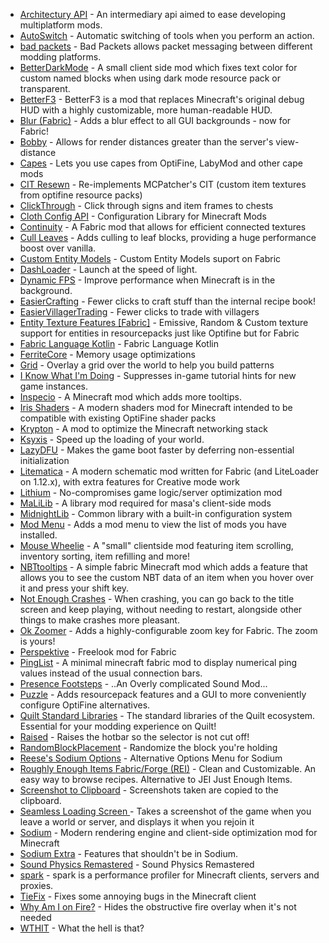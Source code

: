 - [Architectury API](https://modrinth.com/mod/lhGA9TYQ) - An intermediary api aimed to ease developing multiplatform mods.
- [AutoSwitch](https://modrinth.com/mod/uSdcnlts) - Automatic switching of tools when you perform an action.
- [bad packets](https://modrinth.com/mod/ftdbN0KK) - Bad Packets allows packet messaging between different modding platforms.
- [BetterDarkMode](https://modrinth.com/mod/f9nVUXRK) - A small client side mod which fixes text color for custom named blocks when using dark mode resource pack or transparent.
- [BetterF3](https://modrinth.com/mod/8shC1gFX) - BetterF3 is a mod that replaces Minecraft's original debug HUD with a highly customizable, more human-readable HUD.
- [Blur (Fabric)](https://modrinth.com/mod/NK39zBp2) - Adds a blur effect to all GUI backgrounds - now for Fabric!
- [Bobby](https://modrinth.com/mod/M08ruV16) - Allows for render distances greater than the server's view-distance
- [Capes](https://modrinth.com/mod/89Wsn8GD) - Lets you use capes from OptiFine, LabyMod and other cape mods
- [CIT Resewn](https://modrinth.com/mod/otVJckYQ) - Re-implements MCPatcher's CIT (custom item textures from optifine resource packs)
- [ClickThrough](https://modrinth.com/mod/Z5b0cAlD) - Click through signs and item frames to chests
- [Cloth Config API](https://modrinth.com/mod/9s6osm5g) - Configuration Library for Minecraft Mods
- [Continuity](https://modrinth.com/mod/1IjD5062) - A Fabric mod that allows for efficient connected textures
- [Cull Leaves](https://modrinth.com/mod/GNxdLCoP) - Adds culling to leaf blocks, providing a huge performance boost over vanilla.
- [Custom Entity Models](https://modrinth.com/mod/YOQCucah) - Custom Entity Models suport on Fabric
- [DashLoader](https://modrinth.com/mod/ZfQ3kTvR) - Launch at the speed of light.
- [Dynamic FPS](https://modrinth.com/mod/LQ3K71Q1) - Improve performance when Minecraft is in the background.
- [EasierCrafting](https://modrinth.com/mod/UylF21yz) - Fewer clicks to craft stuff than the internal recipe book!
- [EasierVillagerTrading](https://modrinth.com/mod/ChscgScW) - Fewer clicks to trade with villagers
- [Entity Texture Features [Fabric]](https://modrinth.com/mod/BVzZfTc1) - Emissive, Random & Custom texture support for entities in resourcepacks just like Optifine but for Fabric
- [Fabric Language Kotlin](https://modrinth.com/mod/Ha28R6CL) - Fabric Language Kotlin
- [FerriteCore](https://modrinth.com/mod/uXXizFIs) - Memory usage optimizations
- [Grid](https://modrinth.com/mod/ebxDDOKt) - Overlay a grid over the world to help you build patterns
- [I Know What I'm Doing](https://modrinth.com/mod/S5ivha5X) - Suppresses in-game tutorial hints for new game instances.
- [Inspecio](https://modrinth.com/mod/a93H3mKU) - A Minecraft mod which adds more tooltips.
- [Iris Shaders](https://modrinth.com/mod/YL57xq9U) - A modern shaders mod for Minecraft intended to be compatible with existing OptiFine shader packs
- [Krypton](https://modrinth.com/mod/fQEb0iXm) - A mod to optimize the Minecraft networking stack
- [Ksyxis](https://modrinth.com/mod/2ecVyZ49) - Speed up the loading of your world.
- [LazyDFU](https://modrinth.com/mod/hvFnDODi) - Makes the game boot faster by deferring non-essential initialization
- [Litematica](https://www.curseforge.com/minecraft/mc-mods/litematica) - A modern schematic mod written for Fabric (and LiteLoader on 1.12.x), with extra features for Creative mode work
- [Lithium](https://modrinth.com/mod/gvQqBUqZ) - No-compromises game logic/server optimization mod
- [MaLiLib](https://www.curseforge.com/minecraft/mc-mods/malilib) - A library mod required for masa's client-side mods
- [MidnightLib](https://modrinth.com/mod/codAaoxh) - Common library with a built-in configuration system
- [Mod Menu](https://modrinth.com/mod/mOgUt4GM) - Adds a mod menu to view the list of mods you have installed.
- [Mouse Wheelie](https://modrinth.com/mod/u5Ic2U1u) - A "small" clientside mod featuring item scrolling, inventory sorting, item refilling and more!
- [NBTtooltips](https://modrinth.com/mod/FZcOyh3v) - A simple fabric Minecraft mod which adds a feature that allows you to see the custom NBT data of an item when you hover over it and press your shift key.
- [Not Enough Crashes](https://modrinth.com/mod/yM94ont6) - When crashing, you can go back to the title screen and keep playing, without needing to restart, alongside other things to make crashes more pleasant.
- [Ok Zoomer](https://modrinth.com/mod/aXf2OSFU) - Adds a highly-configurable zoom key for Fabric. The zoom is yours!
- [Perspektive](https://modrinth.com/mod/santxgdT) - Freelook mod for Fabric
- [PingList](https://modrinth.com/mod/GzmTgzUV) - A minimal minecraft fabric mod to display numerical ping values instead of the usual connection bars.
- [Presence Footsteps](https://modrinth.com/mod/rcTfTZr3) - ..An Overly complicated Sound Mod...
- [Puzzle](https://modrinth.com/mod/3IuO68q1) - Adds resourcepack features and a GUI to more conveniently configure OptiFine alternatives.
- [Quilt Standard Libraries](https://modrinth.com/mod/qvIfYCYJ) - The standard libraries of the Quilt ecosystem. Essential for your modding experience on Quilt!
- [Raised](https://modrinth.com/mod/nCQRBEiR) - Raises the hotbar so the selector is not cut off!
- [RandomBlockPlacement](https://modrinth.com/mod/djlwpkGP) - Randomize the block you're holding
- [Reese's Sodium Options](https://modrinth.com/mod/Bh37bMuy) - Alternative Options Menu for Sodium
- [Roughly Enough Items Fabric/Forge (REI)](https://www.curseforge.com/minecraft/mc-mods/roughly-enough-items) - Clean and Customizable. An easy way to browse recipes. Alternative to JEI Just Enough Items.
- [Screenshot to Clipboard](https://modrinth.com/mod/1KiJRrTg) - Screenshots taken are copied to the clipboard.
- [Seamless Loading Screen ](https://modrinth.com/mod/TyTPFOiF) - Takes a screenshot of the game when you leave a world or server, and displays it when you rejoin it
- [Sodium](https://modrinth.com/mod/AANobbMI) - Modern rendering engine and client-side optimization mod for Minecraft
- [Sodium Extra](https://modrinth.com/mod/PtjYWJkn) - Features that shouldn't be in Sodium.
- [Sound Physics Remastered](https://www.curseforge.com/minecraft/mc-mods/sound-physics-remastered) - Sound Physics Remastered
- [spark](https://modrinth.com/mod/l6YH9Als) - spark is a performance profiler for Minecraft clients, servers and proxies.
- [TieFix](https://modrinth.com/mod/jxuxsA0D) - Fixes some annoying bugs in the Minecraft client
- [Why Am I on Fire?](https://modrinth.com/mod/jwslX1Al) - Hides the obstructive fire overlay when it's not needed
- [WTHIT](https://modrinth.com/mod/6AQIaxuO) - What the hell is that?
